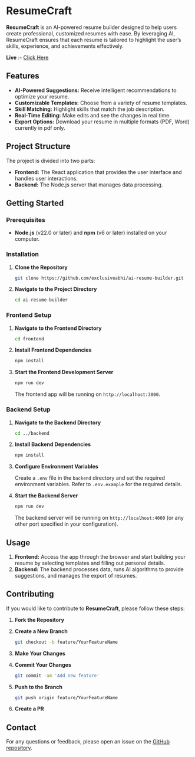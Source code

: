 # ResumeCraft

**ResumeCraft** is an AI-powered resume builder designed to help users create professional, customized resumes with ease. By leveraging AI, ResumeCraft ensures that each resume is tailored to highlight the user’s skills, experience, and achievements effectively.

**Live** :- [Click Here](https://ai-resume-craft.vercel.app/)

## Features

- **AI-Powered Suggestions:** Receive intelligent recommendations to optimize your resume.
- **Customizable Templates:** Choose from a variety of resume templates.
- **Skill Matching:** Highlight skills that match the job description.
- **Real-Time Editing:** Make edits and see the changes in real time.
- **Export Options:** Download your resume in multiple formats (PDF, Word) currently in pdf only.

## Project Structure

The project is divided into two parts:

- **Frontend:** The React application that provides the user interface and handles user interactions.
- **Backend:** The Node.js server that manages data processing.

## Getting Started

### Prerequisites

- **Node.js** (v22.0 or later) and **npm** (v6 or later) installed on your computer.

### Installation

1. **Clone the Repository**

   ```bash
   git clone https://github.com/exclusiveabhi/ai-resume-builder.git
   ```

2. **Navigate to the Project Directory**

   ```bash
   cd ai-resume-builder
   ```

### Frontend Setup

1. **Navigate to the Frontend Directory**

   ```bash
   cd frontend
   ```

2. **Install Frontend Dependencies**

   ```bash
   npm install
   ```

3. **Start the Frontend Development Server**

   ```bash
   npm run dev
   ```

   The frontend app will be running on `http://localhost:3000`.

### Backend Setup

1. **Navigate to the Backend Directory**

   ```bash
   cd ../backend
   ```

2. **Install Backend Dependencies**

   ```bash
   npm install
   ```

3. **Configure Environment Variables**

   Create a `.env` file in the `backend` directory and set the required environment variables. Refer to `.env.example` for the required details.

4. **Start the Backend Server**

   ```bash
   npm run dev
   ```

   The backend server will be running on `http://localhost:4000` (or any other port specified in your configuration).

## Usage

1. **Frontend:** Access the app through the browser and start building your resume by selecting templates and filling out personal details.
2. **Backend:** The backend processes data, runs AI algorithms to provide suggestions, and manages the export of resumes.

## Contributing

If you would like to contribute to **ResumeCraft**, please follow these steps:

1. **Fork the Repository**
2. **Create a New Branch**

   ```bash
   git checkout -b feature/YourFeatureName
   ```

3. **Make Your Changes**
4. **Commit Your Changes**

   ```bash
   git commit -am 'Add new feature'
   ```

5. **Push to the Branch**

   ```bash
   git push origin feature/YourFeatureName
   ```

6. **Create a PR**

## Contact

For any questions or feedback, please open an issue on the [GitHub repository](https://github.com/exclusiveabhi/ai-resume-builder/issues).
